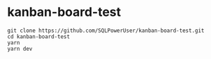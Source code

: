 # kanban-board-test
```
git clone https://github.com/SQLPowerUser/kanban-board-test.git
cd kanban-board-test
yarn
yarn dev
```
